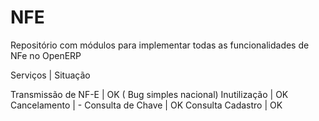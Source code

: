 NFE
===

Repositório com módulos para implementar todas as funcionalidades de NFe no OpenERP

Serviços            | Situação

Transmissão de NF-E | OK  ( Bug simples nacional)
Inutilização        | OK
Cancelamento        |  - 
Consulta de Chave   | OK
Consulta Cadastro   | OK

